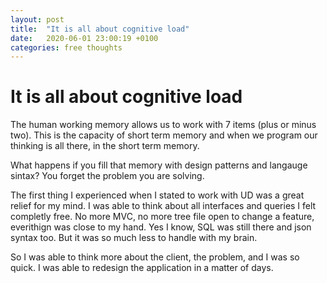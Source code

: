 ```yaml
---
layout: post
title:  "It is all about cognitive load"
date:   2020-06-01 23:00:19 +0100
categories: free thoughts
---
```


# It is all about cognitive load

The human working memory allows us to work with 7 items (plus or minus two). 
This is the capacity of short term memory and when we program our thinking is all there, in the short term memory.

What happens if you fill that memory with design patterns and langauge sintax?
You forget the problem you are solving.

The first thing I experienced when I stated to work with UD was a great relief for my mind.
I was able to think about all interfaces and queries I felt completly free.
No more MVC, no more tree file open to change a feature, everithign was close to my hand.
Yes I know, SQL was still there and json syntax too. But it was so much less to handle with my brain.

So I was able to think more about the client, the problem, and I was so quick.
I was able to redesign the application in a matter of days.


